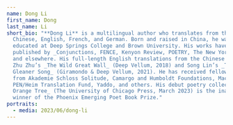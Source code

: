 ```yaml
---
name: Dong Li
first_name: Dong
last_name: Li
short_bio: "**Dong Li** is a multilingual author who translates from the
  Chinese, English, French, and German. Born and raised in China, he was
  educated at Deep Springs College and Brown University. His works have been
  published by _Conjunctions, FENCE, Kenyon Review, POETRY, The New York Times_
  and elsewhere. His full-length English translations from the Chinese include
  Zhu Zhu’s _The Wild Great Wall_ (Deep Vellum, 2018) and Song Lin’s _The
  Gleaner Song_ (Giramondo & Deep Vellum, 2021). He has received fellowships
  from Akademie Schloss Solitude, Camargo and Humboldt Foundations, MacDowell,
  PEN/Heim Translation Fund, Yaddo, and others. His debut poetry collection _The
  Orange Tree_ (The University of Chicago Press, March 2023) is the inaugural
  winner of the Phoenix Emerging Poet Book Prize."
portraits:
  - media: 2023/06/dong-li
---
```

